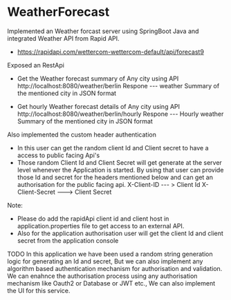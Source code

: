 # WeatherForecast
Implemented an Weather forcast server using SpringBoot Java and integrated Weather API from Rapid API.
* https://rapidapi.com/wettercom-wettercom-default/api/forecast9

Exposed an RestApi 
* Get the Weather forecast summary of Any city using API
http://localhost:8080/weather/berlin
    Respone --- weather Summary of the mentioned city in JSON format

* Get hourly Weather forecast details of Any city using API
http://localhost:8080/weather/berlin/hourly
    Respone --- Hourly weather Summary of the mentioned city in JSON format


Also implemented the custom header authentication 
* In this user can get the random client Id and Client secret to have a access to public facing Api's
* Those random Client Id and Client Secret will get generate at the server level whenever the Application is started. By using that user can provide those Id and secret for the headers mentioned below and can get an authorisation for the public facing api.
    X-Client-ID  --- > Client Id
    X-Client-Secret ---> Client Secret 

Note: 
  * Please do add the rapidApi client id and client host in application.properties file to get access to an external API.
  * Also for the application authorisation user will get the client Id and client secret from the application console 

TODO 
In this application we have been used a random string generation logic for generating an Id and secret, But we can also implement any algorithm based authentication mechanism for authorisation and validation.
We can enahnce the authorisation process using any authorisation mechanism like Oauth2 or Database or JWT etc.,
We can also implement the UI for this service.
